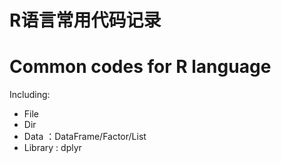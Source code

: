 # R语言常用代码记录 
# Common codes for R language

Including:
- File
- Dir
- Data ：DataFrame/Factor/List
- Library : dplyr
